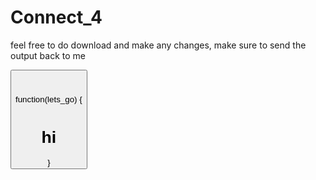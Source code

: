 # Connect_4
feel free to do download and make any changes, make sure to send the output back to me
<html>
  <head>
  <body><button onclick = "lets_go()"></body>
  <h1></h1>
    
  function(lets_go)
  {
  <h1>hi</h1>
  }

